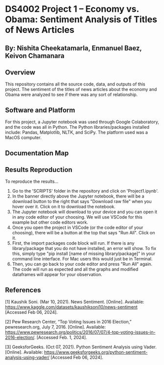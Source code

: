 # DS4002 Project 1 – Economy vs. Obama: Sentiment Analysis of Titles of News Articles
## By: Nishita Cheekatamarla, Enmanuel Baez, Keivon Chamanara

## Overview

This repository contains all the source code, data, and outputs of this project. The sentiment of the titles of news articles about the economy and Obama were analyzed to see if there was any sort of relationship.

## Software and Platform

For this project, a Jupyter notebook was used through Google Colaboratory, and the code was all in Python. The Python libraries/packages installed include: Pandas, Matplotlib, NLTK, and SciPy. The platform used was a MacOS computer.

## Documentation Map



## Results Reproduction

To reproduce the results...

1. Go to the 'SCRIPTS' folder in the repository and click on 'Project1.ipynb'.
2. In the banner directly above the Jupyter notebook, there will be a download button to the right that says "Download raw file" when you hover over it. Click on it to download the notebook.
3. The Jupyter notebook will download to your device and you can open it in any code editor of your choosing. We will use VSCode for this example but other code editors work.
4. Once you open the project in VSCode (or the code editor of your choosing), there will be a button at the top that says "Run All". Click on it.
5. First, the import packages code block will run. If there is any library/package that you do not have installed, an error will show. To fix this, simply type "pip install [name of missing library/package]" in your command line interface. For Mac users this would just be in Terminal.
6. Then, you can go back to your code editor and press "Run All" again. The code will run as expected and all the graphs and modified dataframes will appear for your observation.


## References

[1] Kaushik Soni. (Mar 10, 2021). News Sentiment. [Online]. Available: https://www.kaggle.com/datasets/kaushiksoni10/news-sentiment [Accessed Feb 06, 2024].

[2] Pew Research Center, “Top Voting Issues in 2016 Election,” pewresearch.org, July 7, 2016. [Online]. Available: https://www.pewresearch.org/politics/2016/07/07/4-top-voting-issues-in-2016-election/. [Accessed Feb. 1, 2024].

[3] GeeksforGeeks. (Oct 07, 2021). Python Sentiment Analysis using Vader. [Online]. Available: https://www.geeksforgeeks.org/python-sentiment-analysis-using-vader/ [Accessed Feb 06, 2024].







